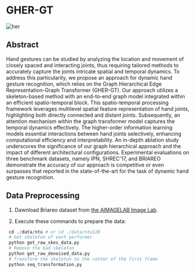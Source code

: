 # GHER-GT

![her](https://github.com/user-attachments/assets/abe6a85e-f98a-47c1-b695-366d727b7c6d)



## Abstract
Hand gestures can be studied by analyzing the location and movement of closely spaced and interacting joints, thus requiring tailored methods to accurately capture the joints intricate spatial and temporal dynamics. 
To address this particularity, we propose an approach for dynamic hand gesture recognition, which relies on the Graph Hierarchical Edge Representation-Graph Transformer (GHER-GT). Our approach utilizes a skeleton-based method with an end-to-end graph model integrated within an efficient spatio-temporal block.
This spatio-temporal processing framework leverages multilevel spatial feature representation of hand joints, highlighting both directly connected and distant joints. Subsequently, an attention mechanism within the graph transformer model captures the temporal dynamics effectively. The higher-order information learning models essential interactions between hand joints selectively, enhancing computational efficiency and interpretability. 
An in-depth ablation study underscores the significance of our graph hierarchical approach and the impact of different architectural configurations. Experimental evaluations on three benchmark datasets, namely IPN, SHREC'17, and BRIAREO demonstrate the accuracy of our approach is competitive or even surpasses that reported in the state-of-the-art for the task of dynamic hand gesture recognition.

## Data Preprocessing
1. Dawnload Briareo dataset from [the AIMAGELAB Image Lab](https://aimagelab.ing.unimore.it/imagelab/page.asp?IdPage=31).


2. Execute these commands to prepare the data:
```python
 cd ./data/ntu # or cd ./data/ntu120
 # Get skeleton of each performer
 python get_raw_skes_data.py
 # Remove the bad skeleton 
 python get_raw_denoised_data.py
 # Transform the skeleton to the center of the first frame
 python seq_transformation.py

